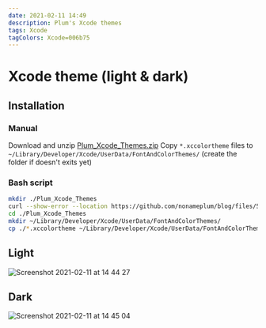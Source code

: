 ```yaml
---
date: 2021-02-11 14:49
description: Plum's Xcode themes
tags: Xcode
tagColors: Xcode=006b75
---
```

# Xcode theme (light & dark)

## Installation
### Manual

Download and unzip
[Plum_Xcode_Themes.zip](https://github.com/nonameplum/blog/files/5965669/Plum_Xcode_Themes.zip)
Copy `*.xccolortheme` files to `~/Library/Developer/Xcode/UserData/FontAndColorThemes/` (create the folder if doesn't exits yet)

### Bash script

```bash
mkdir ./Plum_Xcode_Themes
curl --show-error --location https://github.com/nonameplum/blog/files/5965669/Plum_Xcode_Themes.zip | tar -xf - -C ./Plum_Xcode_Themes
cd ./Plum_Xcode_Themes
mkdir ~/Library/Developer/Xcode/UserData/FontAndColorThemes/
cp ./*.xccolortheme ~/Library/Developer/Xcode/UserData/FontAndColorThemes/
```

## Light
![Screenshot 2021-02-11 at 14 44 27](https://user-images.githubusercontent.com/1753816/107644512-cf508200-6c77-11eb-8a93-4a8715c81bea.png)

## Dark
![Screenshot 2021-02-11 at 14 45 04](https://user-images.githubusercontent.com/1753816/107644503-ccee2800-6c77-11eb-88fd-bbeb417544f1.png)